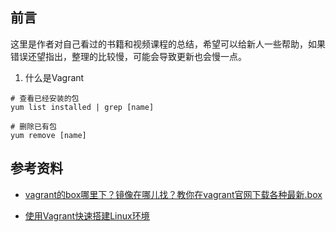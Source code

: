 ## 前言

这里是作者对自己看过的书籍和视频课程的总结，希望可以给新人一些帮助，如果错误还望指出，整理的比较慢，可能会导致更新也会慢一点。



1. 什么是Vagrant





```
# 查看已经安装的包
yum list installed | grep [name]

# 删除已有包
yum remove [name]
```









## 参考资料

- [vagrant的box哪里下？镜像在哪儿找？教你在vagrant官网下载各种最新.box](<https://my.oschina.net/cxgphper/blog/1940644>)

- [使用Vagrant快速搭建Linux环境](https://blog.csdn.net/blinkdr/article/details/68489690)